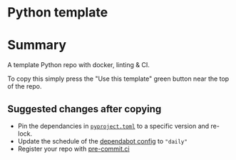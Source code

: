 # Python template

# Summary
A template Python repo with docker, linting & CI.

To copy this simply press the "Use this template" green button near the top of the repo.

## Suggested changes after copying
- Pin the dependancies in [`pyproject.toml`](pyproject.toml) to a specific version and re-lock.
- Update the schedule of the [dependabot config](.github/dependabot.yml) to `"daily"`
- Register your repo with [pre-commit.ci](https://pre-commit.ci/)
